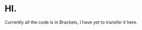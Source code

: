 <html> 

<body>
<h1> HI. </h1>
  <p> Currently all the code is in Brackets, I have yet to transfer it here. </p>
</body>

</html>
